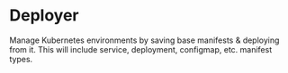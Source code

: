 # Deployer

Manage Kubernetes environments by saving base manifests & deploying from it.
This will include service, deployment, configmap, etc. manifest types.
